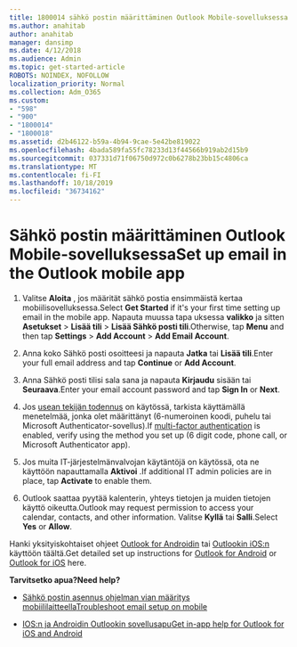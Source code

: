 ```yaml
---
title: 1800014 sähkö postin määrittäminen Outlook Mobile-sovelluksessa
ms.author: anahitab
author: anahitab
manager: dansimp
ms.date: 4/12/2018
ms.audience: Admin
ms.topic: get-started-article
ROBOTS: NOINDEX, NOFOLLOW
localization_priority: Normal
ms.collection: Adm_O365
ms.custom:
- "598"
- "900"
- "1800014"
- "1800018"
ms.assetid: d2b46122-b59a-4b94-9cae-5e42be819022
ms.openlocfilehash: 4bada589fa55fc78233d13f44566b919ab2d15b9
ms.sourcegitcommit: 037331d71f06750d972c0b6278b23bb15c4806ca
ms.translationtype: MT
ms.contentlocale: fi-FI
ms.lasthandoff: 10/18/2019
ms.locfileid: "36734162"
---
```

# <a name="set-up-email-in-the-outlook-mobile-app"></a><span data-ttu-id="4dea4-102">Sähkö postin määrittäminen Outlook Mobile-sovelluksessa</span><span class="sxs-lookup"><span data-stu-id="4dea4-102">Set up email in the Outlook mobile app</span></span>

1. <span data-ttu-id="4dea4-103">Valitse **Aloita** , jos määrität sähkö postia ensimmäistä kertaa mobiilisovelluksessa.</span><span class="sxs-lookup"><span data-stu-id="4dea4-103">Select **Get Started** if it's your first time setting up email in the mobile app.</span></span> <span data-ttu-id="4dea4-104">Napauta muussa tapa uksessa **valikko** ja sitten **Asetukset** \> **Lisää tili** \> **Lisää Sähkö posti tili**.</span><span class="sxs-lookup"><span data-stu-id="4dea4-104">Otherwise, tap **Menu** and then tap **Settings** \> **Add Account** \> **Add Email Account**.</span></span>

2. <span data-ttu-id="4dea4-105">Anna koko Sähkö posti osoitteesi ja napauta **Jatka** tai **Lisää tili**.</span><span class="sxs-lookup"><span data-stu-id="4dea4-105">Enter your full email address and tap **Continue** or **Add Account**.</span></span>

3. <span data-ttu-id="4dea4-106">Anna Sähkö posti tilisi sala sana ja napauta **Kirjaudu** sisään tai **Seuraava**.</span><span class="sxs-lookup"><span data-stu-id="4dea4-106">Enter your email account password and tap **Sign In** or **Next**.</span></span>

4. <span data-ttu-id="4dea4-107">Jos [usean tekijän todennus](https://docs.microsoft.com/office365/admin/security-and-compliance/set-up-multi-factor-authentication) on käytössä, tarkista käyttämällä menetelmää, jonka olet määrittänyt (6-numeroinen koodi, puhelu tai Microsoft Authenticator-sovellus).</span><span class="sxs-lookup"><span data-stu-id="4dea4-107">If [multi-factor authentication](https://docs.microsoft.com/office365/admin/security-and-compliance/set-up-multi-factor-authentication) is enabled, verify using the method you set up (6 digit code, phone call, or Microsoft Authenticator app).</span></span>

5. <span data-ttu-id="4dea4-108">Jos muita IT-järjestelmänvalvojan käytäntöjä on käytössä, ota ne käyttöön napauttamalla **Aktivoi** .</span><span class="sxs-lookup"><span data-stu-id="4dea4-108">If additional IT admin policies are in place, tap **Activate** to enable them.</span></span>

6. <span data-ttu-id="4dea4-109">Outlook saattaa pyytää kalenterin, yhteys tietojen ja muiden tietojen käyttö oikeutta.</span><span class="sxs-lookup"><span data-stu-id="4dea4-109">Outlook may request permission to access your calendar, contacts, and other information.</span></span> <span data-ttu-id="4dea4-110">Valitse **Kyllä** tai **Salli**.</span><span class="sxs-lookup"><span data-stu-id="4dea4-110">Select **Yes** or **Allow**.</span></span>

<span data-ttu-id="4dea4-111">Hanki yksityiskohtaiset ohjeet [Outlook for Androidin](https://support.office.com/article/886db551-8dfa-4fd5-b835-f8e532091872.aspx) tai [Outlookin iOS:n](https://support.office.com/article/b2de2161-cc1d-49ef-9ef9-81acd1c8e234.aspx) käyttöön täältä.</span><span class="sxs-lookup"><span data-stu-id="4dea4-111">Get detailed set up instructions for [Outlook for Android](https://support.office.com/article/886db551-8dfa-4fd5-b835-f8e532091872.aspx) or [Outlook for iOS](https://support.office.com/article/b2de2161-cc1d-49ef-9ef9-81acd1c8e234.aspx) here.</span></span>
  
 <span data-ttu-id="4dea4-112">**Tarvitsetko apua?**</span><span class="sxs-lookup"><span data-stu-id="4dea4-112">**Need help?**</span></span>
  
- [<span data-ttu-id="4dea4-113">Sähkö postin asennus ohjelman vian määritys mobiililaitteella</span><span class="sxs-lookup"><span data-stu-id="4dea4-113">Troubleshoot email setup on mobile</span></span>](https://support.office.com/article/a264ef01-9c88-48fb-9285-7017e4f31f02.aspx)

- [<span data-ttu-id="4dea4-114">IOS:n ja Androidin Outlookin sovellusapu</span><span class="sxs-lookup"><span data-stu-id="4dea4-114">Get in-app help for Outlook for iOS and Android</span></span>](https://support.office.com/article/218a22d1-9fa5-4889-b689-de1c63493243.aspx#ID0EAABAAA=Contact_Support)

